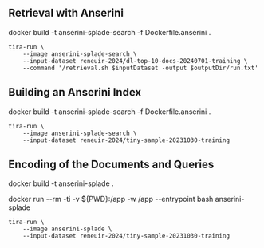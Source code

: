 ## Retrieval with Anserini

docker build -t anserini-splade-search -f Dockerfile.anserini .

```
tira-run \
    --image anserini-splade-search \
    --input-dataset reneuir-2024/dl-top-10-docs-20240701-training \
    --command '/retrieval.sh $inputDataset -output $outputDir/run.txt'
```

## Building an Anserini Index

docker build -t anserini-splade-search -f Dockerfile.anserini .

```
tira-run \
	--image anserini-splade-search \
	--input-dataset reneuir-2024/tiny-sample-20231030-training
```

## Encoding of the Documents and Queries
docker build -t anserini-splade .

docker run --rm -ti -v ${PWD}:/app -w /app --entrypoint bash anserini-splade

```
tira-run \
	--image anserini-splade \
	--input-dataset reneuir-2024/tiny-sample-20231030-training
```


